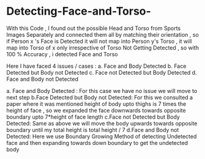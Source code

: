 # Detecting-Face-and-Torso-
With this Code , I found out the possible Head and Torso from Sports Images Separately and connected them all by matching their orientation , so if Person x 's Face is Detected it will not map into Person y's Torso , it will map into Torso of x only irrespective of Torso Not Getting Detected , so with 100 % Accuracy , i detected Face and Torso

Here I have faced 4 issues / cases :
a. Face and Body Detected
	b. Face Detected but Body not Detected
	c. Face not Detected but Body Detected
	d. Face and Body not Detected

a. Face and Body Detected :  For this case we have no issue we will move to next step
b.Face Detected but Body not Detected: For this we consulted a paper where it was mentioned height of body upto thighs is 7 times the height of face , so we expanded the face downwards towards opposite boundary upto 7*height of face length
c.Face not Detected but Body Detected: Same as above we will move the body upwards towards opposite boundary until my total height is total height / 7
d.Face and Body not Detected: Here we use Boundary Growing Method of detecting Undetected face and then expanding towards down boundary to get the undetected body
